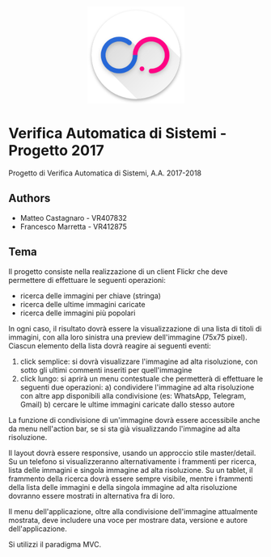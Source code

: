 <p align="center">
  <img src="https://github.com/matteocastagnaro/progetto-verifica-automatica/blob/master/app/src/main/res/mipmap-xxxhdpi/ic_launcher_round.png">
</p>

# Verifica Automatica di Sistemi - Progetto 2017
Progetto di Verifica Automatica di Sistemi, A.A. 2017-2018

## Authors
 - Matteo Castagnaro - VR407832
 - Francesco Marretta - VR412875

## Tema
Il progetto consiste nella realizzazione di un client Flickr che deve permettere di effettuare le seguenti operazioni:

- ricerca delle immagini per chiave (stringa)
- ricerca delle ultime immagini caricate
- ricerca delle immagini più popolari

In ogni caso, il risultato dovrà essere la visualizzazione di una lista di titoli di immagini, con alla loro sinistra una preview dell'immagine (75x75 pixel).
Ciascun elemento della lista dovrà reagire ai seguenti eventi:

1) click semplice: si dovrà visualizzare l'immagine ad alta risoluzione, con sotto gli ultimi commenti inseriti per quell'immagine
2) click lungo: si aprirà un menu contestuale che permetterà di effettuare le seguenti due operazioni:
  a) condividere l'immagine ad alta risoluzione con altre app disponibili alla condivisione (es: WhatsApp, Telegram, Gmail)
  b) cercare le ultime immagini caricate dallo stesso autore

La funzione di condivisione di un'immagine dovrà essere accessibile anche da menu nell'action bar, se si sta già visualizzando l'immagine ad alta risoluzione.

Il layout dovrà essere responsive, usando un approccio stile master/detail. Su un telefono si visualizzeranno alternativamente i frammenti per ricerca, lista delle immagini e singola immagine ad alta risoluzione. Su un tablet, il frammento della ricerca dovrà essere sempre visibile, mentre i frammenti della lista delle immagini e della singola immagine ad alta risoluzione dovranno essere mostrati in alternativa fra di loro.

Il menu dell'applicazione, oltre alla condivisione dell'immagine attualmente mostrata, deve includere una voce per mostrare data, versione e autore dell'applicazione.

Si utilizzi il paradigma MVC.
